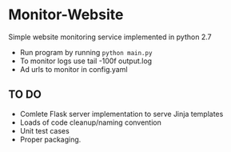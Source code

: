 # Monitor-Website
Simple website monitoring service implemented in python 2.7
* Run program by running `python main.py`
* To monitor logs use tail -100f output.log
* Ad urls to monitor in config.yaml

## TO DO
* Comlete Flask server implementation to serve Jinja templates
* Loads of code cleanup/naming convention
* Unit test cases
* Proper packaging.
